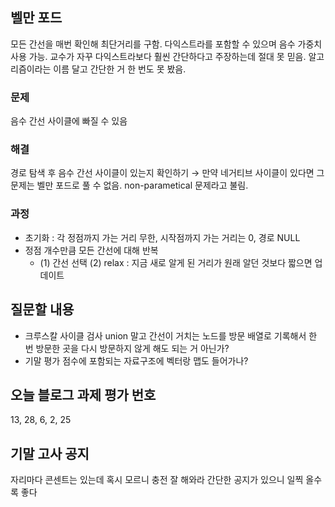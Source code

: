 ## 벨만 포드
모든 간선을 매번 확인해 최단거리를 구함. 다익스트라를 포함할 수 있으며 음수 가중치 사용 가능. 교수가 자꾸 다익스트라보다 훨씬 간단하다고 주장하는데 절대 못 믿음. 알고리즘이라는 이름 달고 간단한 거 한 번도 못 봤음.

### 문제
음수 간선 사이클에 빠질 수 있음

### 해결
경로 탐색 후 음수 간선 사이클이 있는지 확인하기 → 만약 네거티브 사이클이 있다면 그 문제는 벨만 포드로 풀 수 없음. non-parametical 문제라고 불림.

### 과정
- 초기화 : 각 정점까지 가는 거리 무한, 시작점까지 가는 거리는 0, 경로 NULL  
- 정점 개수만큼 모든 간선에 대해 반복  
  - (1) 간선 선택 (2) relax : 지금 새로 알게 된 거리가 원래 알던 것보다 짧으면 업데이트

## 질문할 내용
- 크루스칼 사이클 검사 union 말고 간선이 거치는 노드를 방문 배열로 기록해서 한 번 방문한 곳을 다시 방문하지 않게 해도 되는 거 아닌가?
- 기말 평가 점수에 포함되는 자료구조에 벡터랑 맵도 들어가나?

## 오늘 블로그 과제 평가 번호
13, 28, 6, 2, 25

## 기말 고사 공지
자리마다 콘센트는 있는데 혹시 모르니 충전 잘 해와라
간단한 공지가 있으니 일찍 올수록 좋다